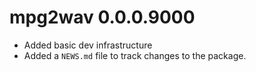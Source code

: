 # mpg2wav 0.0.0.9000

* Added basic dev infrastructure
* Added a `NEWS.md` file to track changes to the package.
